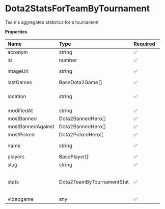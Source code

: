 # Dota2StatsForTeamByTournament

Team's aggregated statistics for a tournament

**Properties**

| Name              | Type                      | Required | Description                        |
| :---------------- | :------------------------ | :------- | :--------------------------------- |
| acronym           | string                    | ✅       |                                    |
| id                | number                    | ✅       |                                    |
| imageUrl          | string                    | ✅       | URL of the team logo               |
| lastGames         | BaseDota2Game[]           | ✅       |                                    |
| location          | string                    | ✅       | The team's organization location   |
| modifiedAt        | string                    | ✅       |                                    |
| mostBanned        | Dota2BannedHero[]         | ✅       |                                    |
| mostBannedAgainst | Dota2BannedHero[]         | ✅       |                                    |
| mostPicked        | Dota2PickedHero[]         | ✅       |                                    |
| name              | string                    | ✅       | The name of the team.              |
| players           | BasePlayer[]              | ✅       |                                    |
| slug              | string                    | ✅       |                                    |
| stats             | Dota2TeamByTournamentStat | ✅       | Team's statistics for a tournament |
| videogame         | any                       | ✅       |                                    |
